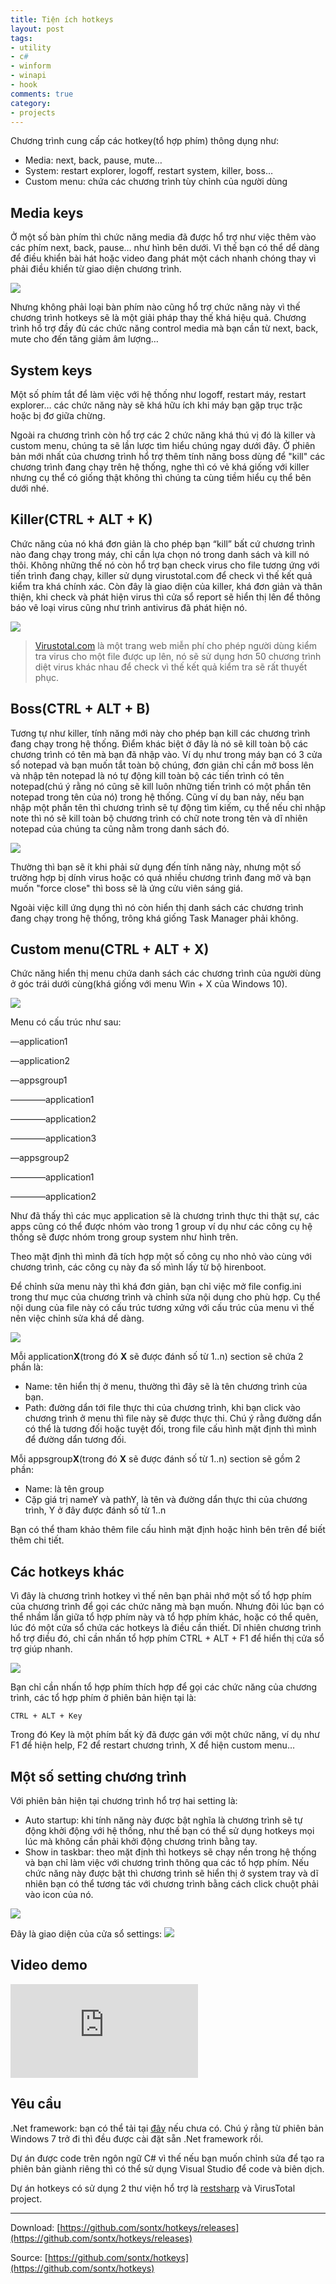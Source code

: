 ```yaml
---
title: Tiện ích hotkeys
layout: post
tags:
- utility
- c#
- winform
- winapi
- hook
comments: true
category:
- projects
---
```


Chương trình cung cấp các hotkey(tổ hợp phím) thông dụng như:

* Media: next, back, pause, mute…
* System: restart explorer, logoff, restart system, killer, boss…
* Custom menu: chứa các chương trình tùy chỉnh của người dùng

Media keys
------

Ở một số bàn phím thì chức năng media đã được hổ trợ như việc thêm vào các phím next, back, pause… như hình bên dưới. Vì thế bạn có thể dể dàng để điều khiển bài hát hoặc video đang phát một cách nhanh chóng thay vì phải điều khiển từ giao diện chương trình.

![](https://3.bp.blogspot.com/-3pQT9alnkfQ/V0sfth1pJFI/AAAAAAAAOlM/DHRz6l1pAsMHD1FlLbftxGKBrgeFrd9kACKgB/s1600/e61gP.jpg)

Nhưng không phải loại bàn phím nào cũng hổ trợ chức năng này vì thế chương trình hotkeys sẽ là một giải pháp thay thế khá hiệu quả. Chương trình hổ trợ đầy đủ các chức năng control media mà bạn cần từ next, back, mute cho đến tăng giảm âm lượng…

System keys
------

Một số phím tắt để làm việc với hệ thống như logoff, restart máy, restart explorer… các chức năng này sẽ khá hữu ích khi máy bạn gặp trục trặc hoặc bị đơ giữa chừng.

Ngoài ra chương trình còn hổ trợ các 2 chức năng khá thú vị đó là killer và custom menu, chúng ta sẽ lần lược tìm hiểu chúng ngay dưới đây. Ở phiên bản mới nhất của chương trình hổ trợ thêm tính năng boss dùng để "kill" các chương trình đang chạy trên hệ thống, nghe thì có vẻ khá giống với killer nhưng cụ thể có giống thật không thì chúng ta cùng tiềm hiểu cụ thể bên dưới nhé.

Killer(CTRL + ALT + K)
---------

Chức năng của nó khá đơn giản là cho phép bạn “kill” bất cứ chương trình nào đang chạy trong máy, chỉ cần lựa chọn nó trong danh sách và kill nó thôi. Không những thế nó còn hổ trợ bạn check virus cho file tương ứng với tiến trình đang chạy, killer sử dụng virustotal.com để check vì thế kết quả kiểm tra khá chính xác. Còn đây là giao diện của killer, khá đơn giản và thân thiện, khi check và phát hiện virus thì cửa sổ report sẽ hiển thị lên để thông báo vê loại virus cũng như trình antivirus đã phát hiện nó.

![](https://1.bp.blogspot.com/-4m1Zw64AuWU/V0tBKYcKL0I/AAAAAAAAOoU/-qkG0K3srEM-iQqqnbe20pdLAQmPanP_ACKgB/s1600/Capture.PNG)

> [Virustotal.com](https://virustotal.com/) là một trang web miễn phí cho phép người dùng kiểm tra virus cho một file được up lên, nó sẽ sử dụng hơn 50 chương trình diệt virus khác nhau để check vì thế kết quả kiểm tra sẽ rất thuyết phục.

Boss(CTRL + ALT + B)
--------

Tương tự như killer, tính năng mới này cho phép bạn kill các chương trình đang chạy trong hệ thống. Điểm khác biệt ở đây là nó sẽ kill toàn bộ các chương trình có tên mà bạn đã nhập vào. Ví dụ như trong máy bạn có 3 cửa sổ notepad và bạn muốn tắt toàn bộ chúng, đơn giản chỉ cần mở boss lên và nhập tên notepad là nó tự động kill toàn bộ các tiến trình có tên notepad(chú ý rằng nó cũng sẽ kill luôn những tiến trình có một phần tên notepad trong tên của nó) trong hệ thống. Cũng ví dụ ban nảy, nếu bạn nhập một phần tên thì chương trình sẽ tự động tìm kiếm, cụ thể nếu chỉ nhập note thì nó sẽ kill toàn bộ chương trình có chữ note trong tên và dĩ nhiên notepad của chúng ta cũng nằm trong danh sách đó.

![](https://1.bp.blogspot.com/-Y4Up8-r0B0w/V0vwpBpsrGI/AAAAAAAAOo4/1yJqK-oPC3IxQJmWyKpYaVWR00BRCC9aQCLcB/s1600/Capture.PNG)

Thường thì bạn sẽ ít khi phải sử dụng đến tính năng này, nhưng một số trường hợp bị dính virus hoặc có quá nhiều chương trình đang mở và bạn muốn "force close" thì boss sẽ là ứng cửu viên sáng giá.

Ngoài việc kill ứng dụng thì nó còn hiển thị danh sách các chương trình đang chạy trong hệ thống, trông khá giống Task Manager phải không.

Custom menu(CTRL + ALT + X)
-----------

Chức năng hiển thị menu chứa danh sách các chương trình của người dùng ở góc trái dưới cùng(khá giống với menu Win + X của Windows 10).

![](https://2.bp.blogspot.com/-iNp-7EOZI5M/V0smac9KbyI/AAAAAAAAOmQ/p-qCjIaLXVEyJy2AiqURA9Gv4tjAnXnhQCKgB/s1600/Untitled.png)

Menu có cấu trúc như sau:

—application1

—application2

—appsgroup1

————application1

————application2

————application3

—appsgroup2

————application1

————application2

Như đã thấy thì các mục application sẽ là chương trình thực thi thật sự, các apps cũng có thể được nhóm vào trong 1 group ví dụ như các công cụ hệ thống sẽ được nhóm trong group system như hình trên.

Theo mặt định thì mình đã tích hợp một số công cụ nho nhỏ vào cùng với chương trình, các công cụ này đa số mình lấy từ bộ hirenboot.

Để chỉnh sửa menu này thì khá đơn giản, bạn chỉ việc mở file config.ini trong thư mục của chương trình và chỉnh sửa nội dung cho phù hợp. Cụ thể nội dung của file này có cấu trúc tương xứng với cấu trúc của menu vì thế nên việc chỉnh sửa khá dể dàng.

![](https://4.bp.blogspot.com/-8_PR94xstUs/V0snmpff7OI/AAAAAAAAOmk/sSdpkM29n642XMZKrSHGZ3sDeMjd67u6wCKgB/s1600/Capture.PNG)

Mỗi application**X**(trong đó **X** sẽ được đánh số từ 1..n) section sẽ chứa 2 phần là:

* Name: tên hiển thị ở menu, thường thì đây sẽ là tên chương trình của bạn.
* Path: đường dẩn tới file thực thi của chương trình, khi bạn click vào chương trình ở menu thì file này sẽ được thực thi. Chú ý rằng đường dẩn có thể là tương đối hoặc tuyệt đối, trong file cấu hình mặt định thì mình để đường dẩn tương đối.

Mỗi appsgroup**X**(trong đó **X** sẽ được đánh số từ 1..n) section sẽ gồm 2 phần:

* Name: là tên group
* Cặp giá trị nameY và pathY, là tên và đường dẩn thực thi của chương trình, Y ở đây được đánh số từ 1..n

Bạn có thể tham khảo thêm file cấu hình mặt định hoặc hình bên trên để biết thêm chi tiết.

Các hotkeys khác
---------

Vì đây là chương trình hotkey vì thế nên bạn phải nhớ một số tổ hợp phím của chương trình để gọi các chức năng mà bạn muốn. Nhưng đôi lúc bạn có thể nhầm lẩn giữa tổ hợp phím này và tổ hợp phím khác, hoặc có thể quên, lúc đó một cửa sổ chứa các hotkeys là điều cần thiết. Dĩ nhiên chương trình hổ trợ điều đó, chỉ cần nhấn tổ hợp phím CTRL + ALT + F1 để hiển thị cửa sổ trợ giúp nhanh.

![](https://2.bp.blogspot.com/-MnX05JLlnKg/V0vsIogr8oI/AAAAAAAAOos/xC-FwFQpn1AQRT07lNZZVIQNAe5K0YzBACLcB/s1600/Capture.PNG)

Bạn chỉ cần nhấn tổ hợp phím thích hợp để gọi các chức năng của chương trình, các tổ hợp phím ở phiên bản hiện tại là:

```
CTRL + ALT + Key
```

Trong đó Key là một phím bất kỳ đã được gán với một chức năng, ví dụ như F1 để hiện help, F2 để restart chương trình, X để hiện custom menu…

Một số setting chương trình
-----------

Với phiên bản hiện tại chương trình hổ trợ hai setting là:

* Auto startup: khi tính năng này được bật nghĩa là chương trình sẽ tự động khởi động với hệ thống, như thế bạn có thể sử dụng hotkeys mọi lúc mà không cần phải khởi động chương trình bằng tay.
* Show in taskbar: theo mặt định thì hotkeys sẽ chạy nền trong hệ thống và bạn chỉ làm việc với chương trình thông qua các tổ hợp phím. Nếu chức năng này được bật thì chương trình sẽ hiển thị ở system tray và dĩ nhiên bạn có thể tương tác với chương trình bằng cách click chuột phải vào icon của nó.

![](https://3.bp.blogspot.com/-mevqCRfvkLU/V0ssyzsNnMI/AAAAAAAAOnU/FDMxgDIdRH420LdFEz7DfbewpY9Ki9euwCKgB/s0/Untitled.png)

Đây là giao diện của cửa sổ settings:
![](https://4.bp.blogspot.com/-rl3TTDEpg2M/V0tAiZN-m6I/AAAAAAAAOoA/PMiuntOyVU8iQa47lihUhVwV78CN1GatwCKgB/s0/Capture.PNG)

Video demo
-----

<div class="video-wrapper">
  <iframe src="https://www.youtube.com/embed/1BwKOOlu49Y" frameborder="0" allowfullscreen></iframe>
</div>

Yêu cầu
-----
.Net framework: bạn có thể tải tại [đây](https://www.microsoft.com/en-us/download/details.aspx?id=17718) nếu chưa có. Chú ý rằng từ phiên bản Windows 7 trở đi thì đều được cài đặt sẵn .Net framework rồi.

Dự án được code trên ngôn ngữ C# vì thế nếu bạn muốn chỉnh sửa để tạo ra phiên bản giành riêng thì có thể sử dụng Visual Studio để code và biên dịch.

Dự án hotkeys có sử dụng 2 thư viện hổ trợ là [restsharp](https://restsharp.org/) và VirusTotal project.

* * *

Download: [https://github.com/sontx/hotkeys/releases](https://github.com/sontx/hotkeys/releases)

Source: [https://github.com/sontx/hotkeys](https://github.com/sontx/hotkeys)
